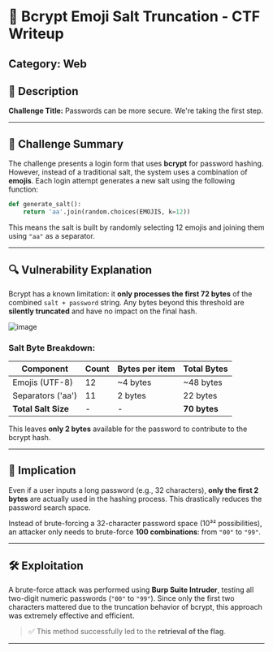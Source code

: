 # 🔐 Bcrypt Emoji Salt Truncation - CTF Writeup

## Category: Web   

## 📝 Description
**Challenge Title:** Passwords can be more secure. We're taking the first step.  

---

## 📌 Challenge Summary

The challenge presents a login form that uses **bcrypt** for password hashing. However, instead of a traditional salt, the system uses a combination of **emojis**. Each login attempt generates a new salt using the following function:

```python
def generate_salt():
    return 'aa'.join(random.choices(EMOJIS, k=12))
```

This means the salt is built by randomly selecting 12 emojis and joining them using `"aa"` as a separator.

---

## 🔍 Vulnerability Explanation

Bcrypt has a known limitation: it **only processes the first 72 bytes** of the combined `salt + password` string. Any bytes beyond this threshold are **silently truncated** and have no impact on the final hash.

![image](https://github.com/user-attachments/assets/0bb529f2-23c2-418e-ac21-d271d03a197a)

### Salt Byte Breakdown:

| Component             | Count   | Bytes per item | Total Bytes |
|-----------------------|---------|----------------|-------------|
| Emojis (UTF-8)        | 12      | ~4 bytes       | ~48 bytes   |
| Separators ('aa')     | 11      | 2 bytes        | 22 bytes    |
| **Total Salt Size**   | -       | -              | **70 bytes** |

This leaves **only 2 bytes** available for the password to contribute to the bcrypt hash.

---

## 🚨 Implication

Even if a user inputs a long password (e.g., 32 characters), **only the first 2 bytes** are actually used in the hashing process. This drastically reduces the password search space.

Instead of brute-forcing a 32-character password space (10³² possibilities), an attacker only needs to brute-force **100 combinations**: from `"00"` to `"99"`.

---

## 🛠️ Exploitation

A brute-force attack was performed using **Burp Suite Intruder**, testing all two-digit numeric passwords (`"00"` to `"99"`). Since only the first two characters mattered due to the truncation behavior of bcrypt, this approach was extremely effective and efficient.

> ✅ This method successfully led to the **retrieval of the flag**.

---
